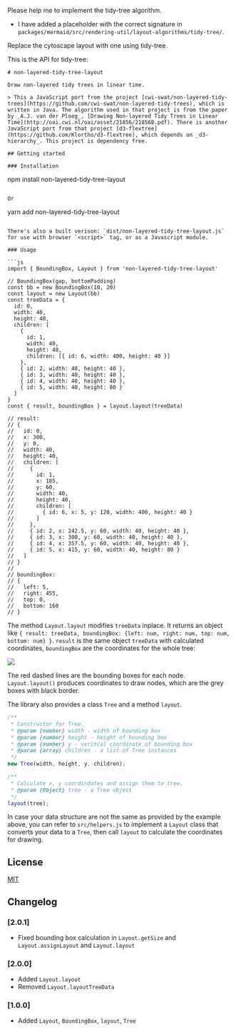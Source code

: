 Please help me to implement the tidy-tree algorithm.

- I have added a placeholder with the correct signature in `packages/mermaid/src/rendering-util/layout-algorithms/tidy-tree/`.

Replace the cytoscape layout with one using tidy-tree.

This is the API for tidy-tree:

```
# non-layered-tidy-tree-layout

Draw non-layered tidy trees in linear time.

> This a JavaScript port from the project [cwi-swat/non-layered-tidy-trees](https://github.com/cwi-swat/non-layered-tidy-trees), which is written in Java. The algorithm used in that project is from the paper by _A.J. van der Ploeg_, [Drawing Non-layered Tidy Trees in Linear Time](http://oai.cwi.nl/oai/asset/21856/21856B.pdf). There is another JavaScript port from that project [d3-flextree](https://github.com/Klortho/d3-flextree), which depends on _d3-hierarchy_. This project is dependency free.

## Getting started

### Installation

```

npm install non-layered-tidy-tree-layout

```

Or

```

yarn add non-layered-tidy-tree-layout

````

There's also a built verison: `dist/non-layered-tidy-tree-layout.js` for use with browser `<script>` tag, or as a Javascript module.

### Usage

```js
import { BoundingBox, Layout } from 'non-layered-tidy-tree-layout'

// BoundingBox(gap, bottomPadding)
const bb = new BoundingBox(10, 20)
const layout = new Layout(bb)
const treeData = {
  id: 0,
  width: 40,
  height: 40,
  children: [
    {
      id: 1,
      width: 40,
      height: 40,
      children: [{ id: 6, width: 400, height: 40 }]
    },
    { id: 2, width: 40, height: 40 },
    { id: 3, width: 40, height: 40 },
    { id: 4, width: 40, height: 40 },
    { id: 5, width: 40, height: 80 }
  ]
}
const { result, boundingBox } = layout.layout(treeData)

// result:
// {
//   id: 0,
//   x: 300,
//   y: 0,
//   width: 40,
//   height: 40,
//   children: [
//     {
//       id: 1,
//       x: 185,
//       y: 60,
//       width: 40,
//       height: 40,
//       children: [
//         { id: 6, x: 5, y: 120, width: 400, height: 40 }
//       ]
//     },
//     { id: 2, x: 242.5, y: 60, width: 40, height: 40 },
//     { id: 3, x: 300, y: 60, width: 40, height: 40 },
//     { id: 4, x: 357.5, y: 60, width: 40, height: 40 },
//     { id: 5, x: 415, y: 60, width: 40, height: 80 }
//   ]
// }
//
// boundingBox:
// {
//   left: 5,
//   right: 455,
//   top: 0,
//   bottom: 160
// }
````

The method `Layout.layout` modifies `treeData` inplace. It returns an object like `{ result: treeData, boundingBox: {left: num, right: num, top: num, bottom: num} }`. `result` is the same object `treeData` with calculated coordinates, `boundingBox` are the coordinates for the whole tree:

![](./screenshots/1.png)

The red dashed lines are the bounding boxes for each node. `Layout.layout()` produces coordinates to draw nodes, which are the grey boxes with black border.

The library also provides a class `Tree` and a method `layout`.

```js
/**
 * Constructor for Tree.
 * @param {number} width - width of bounding box
 * @param {number} height - height of bounding box
 * @param {number} y - veritcal coordinate of bounding box
 * @param {array} children - a list of Tree instances
 */
new Tree(width, height, y, children);

/**
 * Calculate x, y coordindates and assign them to tree.
 * @param {Object} tree - a Tree object
 */
layout(tree);
```

In case your data structure are not the same as provided by the example above, you can refer to `src/helpers.js` to implement a `Layout` class that converts your data to a `Tree`, then call `layout` to calculate the coordinates for drawing.

## License

[MIT](./LICENSE)

## Changelog

### [2.0.1]

- Fixed bounding box calculation in `Layout.getSize` and `Layout.assignLayout` and `Layout.layout`

### [2.0.0]

- Added `Layout.layout`
- Removed `Layout.layoutTreeData`

### [1.0.0]

- Added `Layout`, `BoundingBox`, `layout`, `Tree`

```

```
